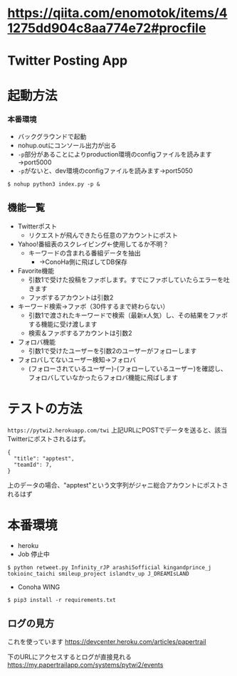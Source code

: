# https://qiita.com/enomotok/items/41275dd904c8aa774e72#procfile

# Twitter Posting App

# 起動方法
### 本番環境
- バックグラウンドで起動
- nohup.outにコンソール出力が出る
- `-p`部分があることによりproduction環境のconfigファイルを読みます→port5000
- `-p`がないと、dev環境のconfigファイルを読みます→port5050
```
$ nohup python3 index.py -p &
```

## 機能一覧
* Twitterポスト
  * リクエストが飛んできたら任意のアカウントにポスト
* Yahoo!番組表のスクレイピング←使用してるか不明？
  * キーワードの含まれる番組データを抽出
    * →ConoHa側に飛ばしてDB保存
* Favorite機能
  * 引数1で受けた投稿をファボします。すでにファボしていたらエラーを吐きます
  * ファボするアカウントは引数2
* キーワード検索→ファボ（30件するまで終わらない）
  * 引数1で渡されたキーワードで検索（最新x人気）し、その結果をファボする機能に受け渡します
  * 検索＆ファボするアカウントは引数2
* フォロバ機能
  * 引数1で受けたユーザーを引数2のユーザーがフォローします
* フォロバしてないユーザー検知→フォロバ
  * (フォローされているユーザー)-(フォローしているユーザー)を確認し、フォロバしていなかったらフォロバ機能に飛ばします

# テストの方法
`https://pytwi2.herokuapp.com/twi`
上記URLにPOSTでデータを送ると、該当Twitterにポストされるはず。
```
{
  "title": "apptest",
  "teamId": 7,
}
```
上のデータの場合、"apptest"という文字列がジャニ総合アカウントにポストされるはず

# 本番環境
* heroku
* Job
停止中
```
$ python retweet.py Infinity_rJP arashi5official kingandprince_j tokioinc_taichi smileup_project islandtv_up J_DREAMIsLAND
```

* Conoha WING
```
$ pip3 install -r requirements.txt
```

## ログの見方
これを使っています
https://devcenter.heroku.com/articles/papertrail

下のURLにアクセスするとログが直接見れる
https://my.papertrailapp.com/systems/pytwi2/events